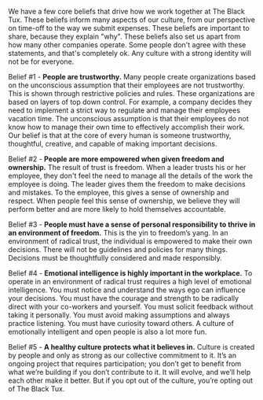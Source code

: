 We have a few core beliefs that drive how we work together at The Black Tux. These beliefs inform many aspects of our culture, from our perspective on time-off to the way we submit expenses. These beliefs are important to share, because they explain "why". These beliefs also set us apart from how many other companies operate. Some people don't agree with these statements, and that's completely ok. Any culture with a strong identity will not be for everyone.

Belief #1 - **People are trustworthy.** Many people create organizations based on the unconscious assumption that their employees are not trustworthy. This is shown through restrictive policies and rules. These organizations are based on layers of top down control. For example, a company decides they need to implement a strict way to regulate and manage their employees vacation time. The unconscious assumption is that their employees do not know how to manage their own time to effectively accomplish their work. Our belief is that at the core of every human is someone trustworthy, thoughtful, creative, and capable of making important decisions.

Belief #2 - **People are more empowered when given freedom and ownership.** The result of trust is freedom. When a leader trusts his or her employee, they don't feel the need to manage all the details of the work the employee is doing. The leader gives them the freedom to make decisions and mistakes. To the employee, this gives a sense of ownership and respect. When people feel this sense of ownership, we believe they will perform better and are more likely to hold themselves accountable.

Belief #3 - **People must have a sense of personal responsibility to thrive in an environment of freedom.** This is the yin to freedom’s yang. In an environment of radical trust, the individual is empowered to make their own decisions. There will not be guidelines and policies for many things. Decisions must be thoughtfully considered and made responsibly.

Belief #4 - **Emotional intelligence is highly important in the workplace.** To operate in an environment of radical trust requires a high level of emotional intelligence. You must notice and understand the ways ego can influence your decisions. You must have the courage and strength to be radically direct with your co-workers and yourself. You must solicit feedback without taking it personally. You must avoid making assumptions and always practice listening. You must have curiosity toward others. A culture of emotionally intelligent and open people is also a lot more fun.

Belief #5 - **A healthy culture protects what it believes in.** Culture is created by people and only as strong as our collective commitment to it. It’s an ongoing project that requires participation; you don’t get to benefit from what we’re building if you don’t contribute to it. It will evolve, and we’ll help each other make it better. But if you opt out of the culture, you’re opting out of The Black Tux. 
